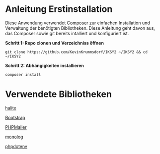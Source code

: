 # Anleitung Erstinstallation

Diese Anwendung verwendet [Composer](https://getcomposer.org) zur einfachen Installation und Verwaltung der benötigten Bibliotheken. Diese Anleitung geht davon aus, das Composer sowie git bereits intalliert und konfiguriert ist.  
  
**Schritt 1: Repo clonen und Verzeichniss öffnen**
```
git clone https://github.com/KevinKrummsdorf/IKSY2 ~/IKSY2 && cd ~/IKSY2
```
**Schritt 2: Abhängigkeiten installieren**
```
composer install
``` 
# Verwendete Bibliotheken

[halite](https://github.com/paragonie/halite)

[Bootstrap](https://github.com/twbs/bootstrap)

[PHPMailer](https://github.com/PHPMailer/PHPMailer)

[monolog](https://github.com/Seldaek/monolog)

[phpdotenv](https://github.com/vlucas/phpdotenv)
